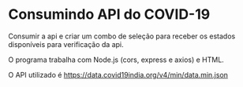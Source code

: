 # Consumindo API do COVID-19
 Consumir a api e criar um combo de seleção para receber os estados disponíveis para verificação da api.

O programa trabalha com Node.js (cors, express e axios) e HTML.

O API utilizado é https://data.covid19india.org/v4/min/data.min.json